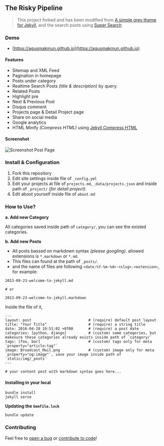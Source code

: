 ## The Risky Pipeline

> This project forked and has been modified from [A simple grey theme for Jekyll](https://github.com/liamsymonds/simplygrey-jekyll),
> and the search posts using [Super Search](https://github.com/chinchang/super-search)

### Demo
* [https://agusmakmun.github.io](https://agusmakmun.github.io)

#### Features

* Sitemap and XML Feed
* Pagination in homepage
* Posts under category
* Realtime Search Posts _(title & description)_ by query.
* Related Posts
* Highlight pre
* Next & Previous Post
* Disqus comment
* Projects page & Detail Project page
* Share on social media
* Google analytics
* HTML Minify _(Compress HTML)_ using [Jekyll Compress HTML](https://github.com/penibelst/jekyll-compress-html)

#### Screenshot

![Screenshot Post Page](https://raw.githubusercontent.com/agusmakmun/agusmakmun.github.io/master/static/img/screenshot-post-page.png  "Screenshot Post Page")

### Install & Configuration

1. Fork this repository
2. Edit site settings inside file of `_config.yml`
3. Edit your projects at file of `projects.md`, `_data/projects.json` and inside path of `_project/` _(for detail project)_.
4. Edit about yourself inside file of `about.md`

### How to Use?

**a. Add new Category**

All categories saved inside path of `category/`, you can see the existed categories.

**b. Add new Posts**

* All posts bassed on markdown syntax _(please googling)_. allowed extensions is `*.markdown` or `*.md`.
* This files can found at the path of `_posts/`.
* and the name of files are following `<date:%Y-%m-%d>-<slug>.<extension>`, for example:

```
2013-09-23-welcome-to-jekyll.md

# or

2013-09-23-welcome-to-jekyll.markdown
```

Inside the file of it,

```
---
layout: post                          # (require) default post layout
title: "Your Title"                   # (require) a string title
date: 2016-04-20 19:51:02 +0700       # (require) a post date
categories: [python, django]          # (custom) some categories, but makesure these categories already exists inside path of `category/`
tags: [foo, bar]                      # (custom) tags only for meta `property="article:tag"`
image: Broadcast_Mail.png             # (custom) image only for meta `property="og:image"`, save your image inside path of `static/img/_posts`
---

# your content post with markdown syntax goes here...
```


#### Installing in your local

```
bundle install
jekyll serve
```

**Updating the `Gemfile.lock`**

```
bundle update
```

### Contributing

Feel free to [open a bug](https://github.com/agusmakmun/agusmakmun.github.io/issues) or [contribute to code](https://github.com/agusmakmun/agusmakmun.github.io/pulls)!
